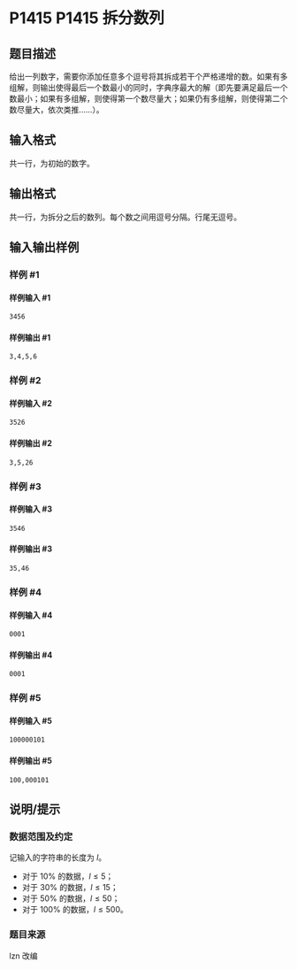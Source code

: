 # P1415 P1415 拆分数列

## 题目描述

给出一列数字，需要你添加任意多个逗号将其拆成若干个严格递增的数。如果有多组解，则输出使得最后一个数最小的同时，字典序最大的解（即先要满足最后一个数最小；如果有多组解，则使得第一个数尽量大；如果仍有多组解，则使得第二个数尽量大，依次类推……）。


## 输入格式

共一行，为初始的数字。


## 输出格式

共一行，为拆分之后的数列。每个数之间用逗号分隔。行尾无逗号。


## 输入输出样例

### 样例 #1

#### 样例输入 #1

```
3456
```

#### 样例输出 #1

```
3,4,5,6
```

### 样例 #2

#### 样例输入 #2

```
3526
```

#### 样例输出 #2

```
3,5,26
```

### 样例 #3

#### 样例输入 #3

```
3546
```

#### 样例输出 #3

```
35,46
```

### 样例 #4

#### 样例输入 #4

```
0001
```

#### 样例输出 #4

```
0001
```

### 样例 #5

#### 样例输入 #5

```
100000101
```

#### 样例输出 #5

```
100,000101
```

## 说明/提示


### 数据范围及约定

记输入的字符串的长度为 $l$。

- 对于 $10\%$ 的数据，$l \le 5$；
- 对于 $30\%$ 的数据，$l \le 15$；
- 对于 $50\%$ 的数据，$l \le 50$；
- 对于 $100\%$ 的数据，$l \le 500$。

### 题目来源

lzn 改编
